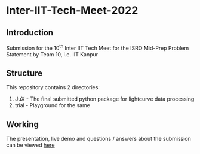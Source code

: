 # Inter-IIT-Tech-Meet-2022

## Introduction
Submission for the 10<sup>th</sup> Inter IIT Tech Meet for the ISRO Mid-Prep Problem Statement by Team 10, i.e. IIT Kanpur

## Structure
This repository contains 2 directories:
1. JuX - The final submitted python package for lightcurve data processing
2. trial - Playground for the same

## Working
The presentation, live demo and questions / answers about the submission can be viewed <a href="https://youtu.be/NgTuupeuetw?t=10710" target="_blank">here</a>